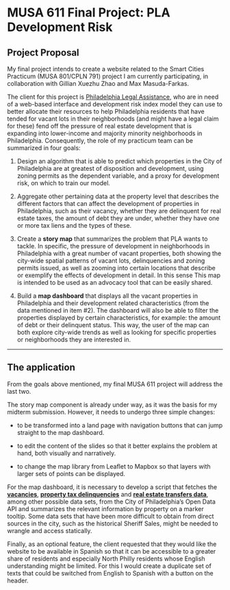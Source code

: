 # MUSA 611 Final Project: PLA Development Risk 

## Project Proposal

My final project intends to create a website related to the Smart Cities Practicum (MUSA 801/CPLN 791) project I am currently participating, in collaboration with Gillian Xuezhu Zhao and Max Masuda-Farkas.


The client for this project is [Philadelphia Legal Assistance](https://philalegal.org/), who are in need of a web-based interface and development risk index model they can use to better allocate their resources to help Philadelphia residents that have tended for vacant lots in their neighborhoods (and might have a legal claim for these) fend off the pressure of real estate development that is expanding into lower-income and majority minority neighborhoods in Philadelphia.
Consequently, the role of my practicum team can be summarized in four goals:


1. Design an algorithm that is able to predict which properties in the City of Philadelphia are at greatest of disposition and development, using zoning permits as the dependent variable, and a proxy for development risk, on which to train our model.

2. Aggregate other pertaining data at the property level that describes the different factors that can affect the development of properties in Philadelphia, such as their vacancy, whether they are delinquent for real estate taxes, the amount of debt they are under, whether they have one or more tax liens and the types of these.

3. Create a **story map** that summarizes the problem that PLA wants to tackle. In specific, the pressure of development in neighborhoods in Philadelphia with a great number of vacant properties, both showing the city-wide spatial patterns of vacant lots, delinquencies and zoning permits issued, as well as zooming into certain locations that describe or exemplify the effects of development in detail. In this sense This map is intended to be used as an advocacy tool that can be easily shared.

4. Build a **map dashboard** that displays all the vacant properties in Philadelphia and their development related characteristics (from the data mentioned in item #2). The dashboard will also be able to filter the properties displayed by certain characteristics, for example: the amount of debt or their delinquent status. This way, the user of the map can both explore city-wide trends as well as looking for specific properties or neighborhoods they are interested in.


***

## The application

From the goals above mentioned, my final MUSA 611 project will address the last two.

The story map component is already under way, as it was the basis for my midterm submission. However, it needs to undergo three simple changes:

* to be transformed into a land page with navigation buttons that can jump straight to the map dashboard.

* to edit the content of the slides so that it better explains the problem at hand, both visually and narratively.

* to change the map library from Leaflet to Mapbox so that layers with larger sets of points can be displayed.


For the map dashboard, it is necessary to develop a script that fetches the [**vacancies**](https://www.opendataphilly.org/dataset/vacant-property-indicators), [**property tax delinquencies**]( https://www.opendataphilly.org/dataset/property-tax-delinquencies) and [**real estate transfers data**]( https://www.opendataphilly.org/dataset/real-estate-transfers), among other possible data sets, from the City of Philadelphia’s Open Data API and summarizes the relevant information by property on a marker tooltip. Some data sets that have been more difficult to obtain from direct sources in the city, such as the historical Sheriff Sales, might be needed to wrangle and access statically.

Finally, as an optional feature, the client requested that they would like the website to be available in Spanish so that it can be accessible to a greater share of residents and especially North Philly residents whose English understanding might be limited. For this I would create a duplicate set of texts that could be switched from English to Spanish with a button on the header.

